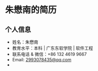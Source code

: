 # 朱懋南的简历

## 个人信息
* 姓名：朱懋南
* 教育水平：本科 | 广东东软学院 | 软件工程
* 联系电话 & 微信：+86 132 4619 9667
* Email: 2993078435@qq.com
* 
